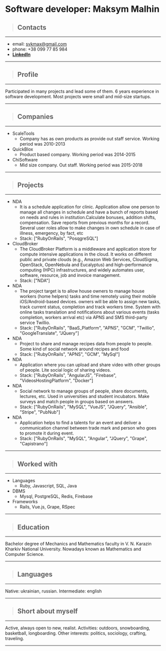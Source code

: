 # Software developer: Maksym Malhin
>## __Contacts__
---
- email: svkmax@gmail.com
- phone: +38 099 77 85 984
- __[LinkedIn](https://www.linkedin.com/in/maksym-malhin-78440241/)__
---
>## __Profile__
---
Participated in many projects and lead some of them. 6 years experience in software development. 
    Most projects were small and mid-size startups.


---
>## __Companies__
---
+ ScaleTools
  - Company has as own products as provide out staff service. Working period was 2010-2013
+ QuickBlox
  - Product based company. Working period was 2014-2015
+ ChiSoftware
  - Mid size company. Out staff. Working period was 2015-2018
---
>## __Projects__
---
+ NDA
  - It is a schedule application for clinic. Application allow one person to manage all changes in
                                                                                          schedule and have a bunch of reports based on needs and rules in institution.Calculate bonuses, addition shifts, compensation.
                                                                                          Save reports from previous months for a record. Several user roles allow to make changes in own schedule in case of illness, emergency, by fact, etc
  - Stack: ["RubyOnRails", "PosqgreSQL"]
+ CloudBroker
  - The CloudBroker Platform is a middleware and application store for compute intensive applications in the cloud.
         It works on different public and private clouds (e.g., Amazon Web Services, CloudSigma, OpenStack, OpenNebula
         and Eucalyptus) and high-performance computing (HPC) infrastructures, and widely automates user, software, resource, job and invoice management.
  - Stack: ["NDA"]
+ NDA
  - The project target is to allow house owners to manage house workers (home helpers) tasks and time remotely using their mobile iOS/Android-based devices.
                                                                                        owners will be able to assign new tasks, track current status, completion and track workers time.
                                                                                        System with online tasks translation and notifications about various events (tasks completion,
                                                                                        workers arrival etc) via APNS and SMS third-party service Twillio.
  - Stack: ["RubyOnRails", "BaaS_Platform", "APNS", "GCM", "Twillio", "GoogleTranslate", "JQuery"]
+ NDA
  - Project to share and manage recipes data from people to people. Some kind of social network around recipes and food
  - Stack: ["RubyOnRails", "APNS", "GCM", "MySql"]
+ NDA
  - Application where you can upload and share video with other groups of people. Lite social logic of sharing videos.
  - Stack: ["RubyOnRails", "AngularJS", "Firebase", "VideosHostingPlatform", "Docker"]
+ NDA
  - Social network to manage groups of people, share documents, lectures, etc. Used in universities and student incubators.
                                                   Make surveys and match people in groups based on answers.
  - Stack: ["RubyOnRails", "MySQL", "VueJS", "JQuery", "Ansible", "Stripe", "PubNub"]
+ NDA
  - Application helps to find a talents for an event 
                                                    and deliver a communication channel between trade mark and person who goes to promote it during event. 
  - Stack: ["RubyOnRails", "MySQL", "Angular", "JQuery", "Grape", "Capistrano"]
---
>## __Worked with__
---
+ Languages
  - Ruby, Javascript, SQL, Java
+ DBMS
  - Mysql, PostgreSQL, Redis, Firebase
+ Frameworks
  - Rails, Vue.js, Grape, RSpec
---
>## __Education__
---
Bachelor degree of Mechanics and Mathematics faculty in V. N. Karazin Kharkiv National University. Nowadays known as Mathematics and Computer Science.


---
>## __Languages__
---
Native: ukrainian, russian. Intermediate: english


---
>## __Short about myself__
---
Active, always open to new, realist. Activities: outdoors, snowboarding, basketball, longboarding. Other interests: politics, sociology, crafting, traveling.


---
